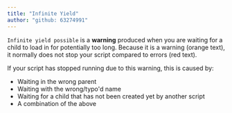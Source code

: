 ```yaml
---
title: "Infinite Yield"
author: "github: 63274991"
---
```


`Infinite yield possible` is a **warning** produced when you are waiting for a child to load in for potentially too long. Because it is a warning (orange text), it normally does not stop your script compared to errors (red text).

If your script has stopped running due to this warning, this is caused by:

-   Waiting in the wrong parent
-   Waiting with the wrong/typo'd name
-   Waiting for a child that has not been created yet by another script
-   A combination of the above
